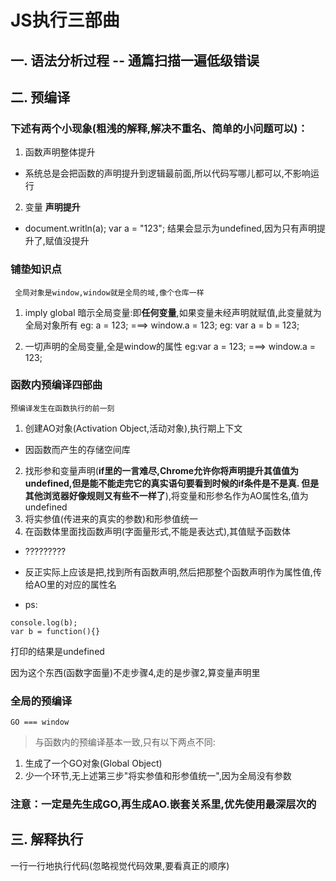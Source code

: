 # JS执行三部曲

## 一. 语法分析过程 -- 通篇扫描一遍低级错误


## 二. 预编译

### 下述有两个小现象(粗浅的解释,解决不重名、简单的小问题可以)：

1. 函数声明整体提升
- 系统总是会把函数的声明提升到逻辑最前面,所以代码写哪儿都可以,不影响运行

2. 变量 **声明提升**
- document.writln(a);
  var a = "123";
  结果会显示为undefined,因为只有声明提升了,赋值没提升

### 铺垫知识点

```  全局对象是window,window就是全局的域,像个仓库一样  ```

1. imply global 暗示全局变量:即**任何变量**,如果变量未经声明就赋值,此变量就为全局对象所有
eg: a = 123; ===> window.a = 123;
eg: var a = b = 123;

2. 一切声明的全局变量,全是window的属性
eg:var a = 123; ===> window.a = 123;


### 函数内预编译四部曲

```预编译发生在函数执行的前一刻```

1. 创建AO对象(Activation Object,活动对象),执行期上下文
- 因函数而产生的存储空间库
2. 找形参和变量声明(**if里的一言难尽,Chrome允许你将声明提升其值值为undefined,但是能不能走完它的真实语句要看到时候的if条件是不是真. 但是其他浏览器好像规则又有些不一样了**),将变量和形参名作为AO属性名,值为undefined
3. 将实参值(传进来的真实的参数)和形参值统一
4. 在函数体里面找函数声明(字面量形式,不能是表达式),其值赋予函数体
- ?????????
- 反正实际上应该是把,找到所有函数声明,然后把那整个函数声明作为属性值,传给AO里的对应的属性名

- ps:
```
console.log(b);
var b = function(){}
```

打印的结果是undefined

因为这个东西(函数字面量)不走步骤4,走的是步骤2,算变量声明里


### 全局的预编译

``` GO === window ```

> 与函数内的预编译基本一致,只有以下两点不同:

1. 生成了一个GO对象(Global Object)
2. 少一个环节,无上述第三步"将实参值和形参值统一",因为全局没有参数


### 注意：一定是先生成GO,再生成AO.嵌套关系里,优先使用最深层次的


## 三. 解释执行

一行一行地执行代码(忽略视觉代码效果,要看真正的顺序)

